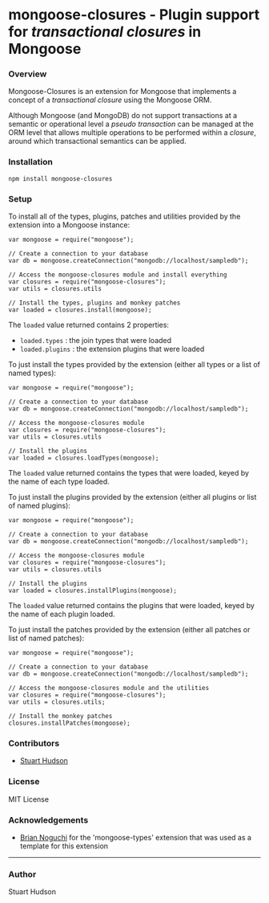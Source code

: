 mongoose-closures - Plugin support for *transactional closures* in Mongoose
=================

### Overview

Mongoose-Closures is an extension for Mongoose that implements a concept of a *transactional closure* using the
Mongoose ORM.  

Although Mongoose (and MongoDB) do not support transactions at a semantic or operational level a *pseudo transaction*
can be managed at the ORM level that allows multiple operations to be performed within a *closure*, around which 
transactional semantics can be applied.

### Installation
	npm install mongoose-closures

### Setup
To install all of the types, plugins, patches and utilities provided by the extension into a Mongoose 
instance:

	var mongoose = require("mongoose");
	   
	// Create a connection to your database
	var db = mongoose.createConnection("mongodb://localhost/sampledb");
	
	// Access the mongoose-closures module and install everything
	var closures = require("mongoose-closures");
	var utils = closures.utils
	
	// Install the types, plugins and monkey patches
	var loaded = closures.install(mongoose);

The `loaded` value returned contains 2 properties:

- `loaded.types` : the join types that were loaded
- `loaded.plugins` : the extension plugins that were loaded

To just install the types provided by the extension (either all types or a list of named types):

	var mongoose = require("mongoose");
   
	// Create a connection to your database
	var db = mongoose.createConnection("mongodb://localhost/sampledb");

	// Access the mongoose-closures module
	var closures = require("mongoose-closures");
	var utils = closures.utils
	
	// Install the plugins
	var loaded = closures.loadTypes(mongoose);

The `loaded` value returned contains the types that were loaded, keyed by the name of each type 
loaded.

To just install the plugins provided by the extension (either all plugins or list of named plugins):

	var mongoose = require("mongoose");
	   
	// Create a connection to your database
	var db = mongoose.createConnection("mongodb://localhost/sampledb");
	
	// Access the mongoose-closures module
	var closures = require("mongoose-closures");
	var utils = closures.utils
	
	// Install the plugins
	var loaded = closures.installPlugins(mongoose);

The `loaded` value returned contains the plugins that were loaded, keyed by the name of each plugin 
loaded.

To just install the patches provided by the extension (either all patches or list of named patches):

	var mongoose = require("mongoose");
	   
	// Create a connection to your database
	var db = mongoose.createConnection("mongodb://localhost/sampledb");
	
	// Access the mongoose-closures module and the utilities
	var closures = require("mongoose-closures");
	var utils = closures.utils;
	
	// Install the monkey patches
	closures.installPatches(mongoose);

### Contributors
- [Stuart Hudson](https://github.com/goulash1971)

### License
MIT License

### Acknowledgements
- [Brian Noguchi](https://github.com/bnoguchi) for the 'mongoose-types' extension that was used as a template for this extension

---
### Author
Stuart Hudson		 
